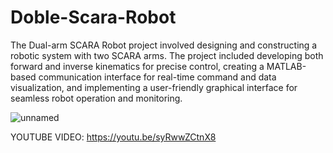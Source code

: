 # Doble-Scara-Robot
The Dual-arm SCARA Robot project involved designing and constructing a robotic system with two SCARA arms. The project included developing both forward and inverse kinematics for precise control, creating a MATLAB-based communication interface for real-time command and data visualization, and implementing a user-friendly graphical interface for seamless robot operation and monitoring.


![unnamed](https://github.com/user-attachments/assets/78e448ca-80d9-40ae-99d8-e324ee16bc42)


YOUTUBE VIDEO:  https://youtu.be/syRwwZCtnX8   
